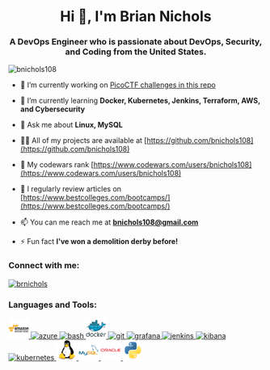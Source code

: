 <h1 align="center">Hi 👋, I'm Brian Nichols</h1>
<h3 align="center">A DevOps Engineer who is passionate about DevOps, Security, and Coding from the United States.</h3>

<p align="left"> <img src="https://komarev.com/ghpvc/?username=bnichols108&label=Profile%20views&color=0e75b6&style=flat" alt="bnichols108" /> </p>

- 🔭 I’m currently working on [PicoCTF challenges in this repo](https://github.com/bnichols108/PicoCTF)

- 🌱 I’m currently learning **Docker, Kubernetes, Jenkins, Terraform, AWS, and Cybersecurity**

- 💬 Ask me about **Linux, MySQL**

- 👨‍💻 All of my projects are available at [https://github.com/bnichols108](https://github.com/bnichols108)

- 💾 My codewars rank [https://www.codewars.com/users/bnichols108](https://www.codewars.com/users/bnichols108)

- 📝 I regularly review articles on [https://www.bestcolleges.com/bootcamps/](https://www.bestcolleges.com/bootcamps/)

- 📫 You can me reach me at **bnichols108@gmail.com**

- ⚡ Fun fact **I've won a demolition derby before!**



<h3 align="left">Connect with me:</h3>
<p align="left">
<a href="https://linkedin.com/in/brnichols" target="blank"><img align="center" src="https://raw.githubusercontent.com/rahuldkjain/github-profile-readme-generator/master/src/images/icons/Social/linked-in-alt.svg" alt="brnichols" height="30" width="40" /></a>
</p>

<h3 align="left">Languages and Tools:</h3>
<p align="left"> <a href="https://aws.amazon.com" target="_blank"> <img src="https://raw.githubusercontent.com/devicons/devicon/master/icons/amazonwebservices/amazonwebservices-original-wordmark.svg" alt="aws" width="40" height="40"/> </a> <a href="https://azure.microsoft.com/en-in/" target="_blank"> <img src="https://www.vectorlogo.zone/logos/microsoft_azure/microsoft_azure-icon.svg" alt="azure" width="40" height="40"/> </a> <a href="https://www.gnu.org/software/bash/" target="_blank"> <img src="https://www.vectorlogo.zone/logos/gnu_bash/gnu_bash-icon.svg" alt="bash" width="40" height="40"/> </a> <a href="https://www.docker.com/" target="_blank"> <img src="https://raw.githubusercontent.com/devicons/devicon/master/icons/docker/docker-original-wordmark.svg" alt="docker" width="40" height="40"/> </a> <a href="https://git-scm.com/" target="_blank"> <img src="https://www.vectorlogo.zone/logos/git-scm/git-scm-icon.svg" alt="git" width="40" height="40"/> </a> <a href="https://grafana.com" target="_blank"> <img src="https://www.vectorlogo.zone/logos/grafana/grafana-icon.svg" alt="grafana" width="40" height="40"/> </a> <a href="https://www.jenkins.io" target="_blank"> <img src="https://www.vectorlogo.zone/logos/jenkins/jenkins-icon.svg" alt="jenkins" width="40" height="40"/> </a> <a href="https://www.elastic.co/kibana" target="_blank"> <img src="https://www.vectorlogo.zone/logos/elasticco_kibana/elasticco_kibana-icon.svg" alt="kibana" width="40" height="40"/> </a> <a href="https://kubernetes.io" target="_blank"> <img src="https://www.vectorlogo.zone/logos/kubernetes/kubernetes-icon.svg" alt="kubernetes" width="40" height="40"/> </a> <a href="https://www.linux.org/" target="_blank"> <img src="https://raw.githubusercontent.com/devicons/devicon/master/icons/linux/linux-original.svg" alt="linux" width="40" height="40"/> </a> <a href="https://www.mysql.com/" target="_blank"> <img src="https://raw.githubusercontent.com/devicons/devicon/master/icons/mysql/mysql-original-wordmark.svg" alt="mysql" width="40" height="40"/> </a> <a href="https://www.oracle.com/" target="_blank"> <img src="https://raw.githubusercontent.com/devicons/devicon/master/icons/oracle/oracle-original.svg" alt="oracle" width="40" height="40"/> </a> <a href="https://www.python.org" target="_blank"> <img src="https://raw.githubusercontent.com/devicons/devicon/master/icons/python/python-original.svg" alt="python" width="40" height="40"/> </a> </p>
